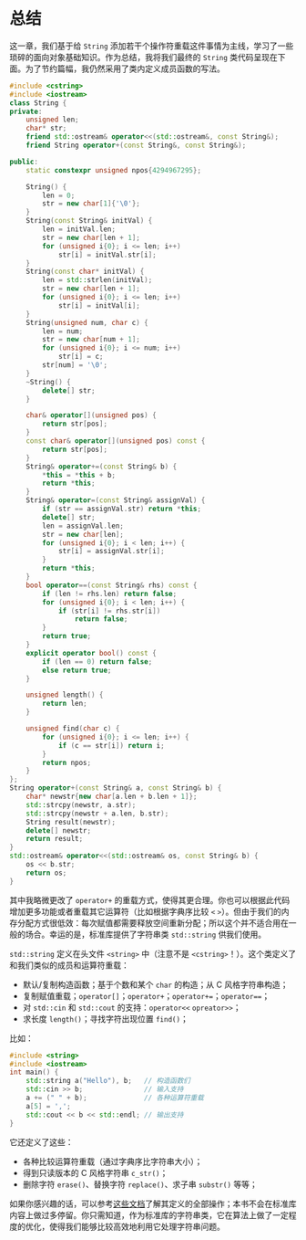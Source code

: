 # 总结

这一章，我们基于给 `String` 添加若干个操作符重载这件事情为主线，学习了一些琐碎的面向对象基础知识。作为总结，我将我们最终的 `String` 类代码呈现在下面。为了节约篇幅，我仍然采用了类内定义成员函数的写法。
```cpp
#include <cstring>
#include <iostream>
class String {
private:
    unsigned len;
    char* str;
    friend std::ostream& operator<<(std::ostream&, const String&);
    friend String operator+(const String&, const String&);

public:
    static constexpr unsigned npos{4294967295};

    String() {
        len = 0;
        str = new char[1]{'\0'};
    }
    String(const String& initVal) {
        len = initVal.len;
        str = new char[len + 1];
        for (unsigned i{0}; i <= len; i++)
            str[i] = initVal.str[i];
    }
    String(const char* initVal) {
        len = std::strlen(initVal);
        str = new char[len + 1];
        for (unsigned i{0}; i <= len; i++)
            str[i] = initVal[i];
    }
    String(unsigned num, char c) {
        len = num;
        str = new char[num + 1];
        for (unsigned i{0}; i <= num; i++)
            str[i] = c;
        str[num] = '\0';
    }
    ~String() {
        delete[] str;
    }

    char& operator[](unsigned pos) {
        return str[pos];
    }
    const char& operator[](unsigned pos) const {
        return str[pos];
    }
    String& operator+=(const String& b) {
        *this = *this + b;
        return *this; 
    }
    String& operator=(const String& assignVal) {
        if (str == assignVal.str) return *this;
        delete[] str;
        len = assignVal.len;
        str = new char[len];
        for (unsigned i{0}; i < len; i++) {
            str[i] = assignVal.str[i];
        }
        return *this;
    }
    bool operator==(const String& rhs) const {
        if (len != rhs.len) return false;
        for (unsigned i{0}; i < len; i++) {
            if (str[i] != rhs.str[i])
                return false;
        }
        return true;
    }
    explicit operator bool() const {
        if (len == 0) return false;
        else return true;
    }

    unsigned length() {
        return len;
    }

    unsigned find(char c) {
        for (unsigned i{0}; i <= len; i++) {
            if (c == str[i]) return i;
        }
        return npos;
    }
};
String operator+(const String& a, const String& b) {
    char* newstr{new char[a.len + b.len + 1]};
    std::strcpy(newstr, a.str);
    std::strcpy(newstr + a.len, b.str);
    String result(newstr);
    delete[] newstr;
    return result;
}
std::ostream& operator<<(std::ostream& os, const String& b) {
    os << b.str;
    return os;
}
```

其中我略微更改了 `operator+` 的重载方式，使得其更合理。你也可以根据此代码增加更多功能或者重载其它运算符（比如根据字典序比较 `<` `>`）。但由于我们的内存分配方式很低效：每次赋值都需要释放空间重新分配；所以这个并不适合用在一般的场合。幸运的是，标准库提供了字符串类 `std::string` 供我们使用。

`std::string` 定义在头文件 `<string>` 中（注意不是 `<cstring>`！）。这个类定义了和我们类似的成员和运算符重载：
- 默认/复制构造函数；基于个数和某个 `char` 的构造；从 C 风格字符串构造；
- 复制赋值重载；`operator[]`；`operator+`；`operator+=`；`operator==`；
- 对 `std::cin` 和 `std::cout` 的支持：`operator<<` `opreator>>`；
- 求长度 `length()`；寻找字符出现位置 `find()`；

比如：

```CPP
#include <string>
#include <iostream>
int main() {
    std::string a("Hello"), b;   // 构造函数们
    std::cin >> b;               // 输入支持
    a += (" " + b);              // 各种运算符重载
    a[5] = ',';
    std::cout << b << std::endl; // 输出支持
}
```

它还定义了这些：
- 各种比较运算符重载（通过字典序比字符串大小）；
- 得到只读版本的 C 风格字符串 `c_str()`；
- 删除字符 `erase()`、替换字符 `replace()`、求子串 `substr()` 等等；

如果你感兴趣的话，可以参考[这些文档](https://zh.cppreference.com/w/cpp/string/basic_string)了解其定义的全部操作；本书不会在标准库内容上做过多停留。你只需知道，作为标准库的字符串类，它在算法上做了一定程度的优化，使得我们能够比较高效地利用它处理字符串问题。